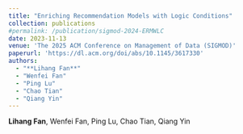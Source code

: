 ```yaml
---
title: "Enriching Recommendation Models with Logic Conditions"
collection: publications
#permalink: /publication/sigmod-2024-ERMWLC
date: 2023-11-13
venue: 'The 2025 ACM Conference on Management of Data (SIGMOD)'
paperurl: 'https://dl.acm.org/doi/abs/10.1145/3617330'
authors: 
  - "**Lihang Fan**"
  - "Wenfei Fan"
  - "Ping Lu"
  - "Chao Tian"
  - "Qiang Yin"
---
```


**Lihang Fan**, Wenfei Fan, Ping Lu, Chao Tian, Qiang Yin
